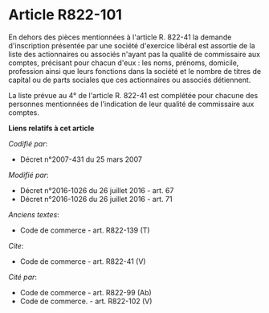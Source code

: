 # Article R822-101

En dehors des pièces mentionnées à l'article R. 822-41 la demande d'inscription présentée par une société d'exercice libéral
est assortie de la liste des actionnaires ou associés n'ayant pas la qualité de commissaire aux comptes, précisant pour
chacun d'eux : les noms, prénoms, domicile, profession ainsi que leurs fonctions dans la société et le nombre de titres de
capital ou de parts sociales que ces actionnaires ou associés détiennent. 

La liste prévue au 4° de l'article R. 822-41 est complétée pour chacune des personnes mentionnées de l'indication de leur
qualité de commissaire aux comptes.

**Liens relatifs à cet article**

_Codifié par_:

  - Décret n°2007-431 du 25 mars 2007

_Modifié par_:

  - Décret n°2016-1026 du 26 juillet 2016 - art. 67
  - Décret n°2016-1026 du 26 juillet 2016 - art. 71

_Anciens textes_:

  - Code de commerce - art. R822-139 (T)

_Cite_:

  - Code de commerce - art. R822-41 (V)

_Cité par_:

  - Code de commerce - art. R822-99 (Ab)
  - Code de commerce. - art. R822-102 (V)
